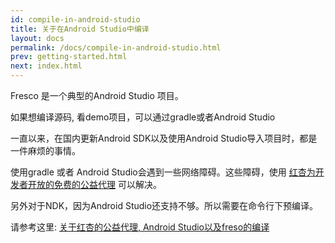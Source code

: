 ```yaml
---
id: compile-in-android-studio
title: 关于在Android Studio中编译
layout: docs
permalink: /docs/compile-in-android-studio.html
prev: getting-started.html
next: index.html
---
```


Fresco 是一个典型的Android Studio 项目。

如果想编译源码, 看demo项目，可以通过gradle或者Android Studio

一直以来，在国内更新Android SDK以及使用Android Studio导入项目时，都是一件麻烦的事情。

使用gradle 或者 Android Studio会遇到一些网络障碍。这些障碍，使用 [红杏为开发者开放的免费的公益代理](http://www.liaohuqiu.net/cn/posts/about-red-apricot-and-compiling-fresco/) 可以解决。

另外对于NDK，因为Android Studio还支持不够。所以需要在命令行下预编译。

请参考这里: [关于红杏的公益代理, Android Studio以及freso的编译](http://www.liaohuqiu.net/cn/posts/about-red-apricot-and-compiling-fresco/)
